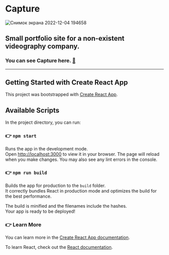 # Capture
![Снимок экрана 2022-12-04 194658](https://user-images.githubusercontent.com/99020542/205506822-7251b1a3-dbcf-4e8d-86bc-e0186c4f7c5d.png)

## Small portfolio site for a non-existent videography company.

### You can see Capture here. [🎥](https://capture-vladimir.netlify.app/)

___

## Getting Started with Create React App

This project was bootstrapped with [Create React App](https://github.com/facebook/create-react-app).

## Available Scripts

In the project directory, you can run:

### 👉 `npm start`

Runs the app in the development mode.\
Open [http://localhost:3000](http://localhost:3000) to view it in your browser. The page will reload when you make changes. You may also see any lint errors in the console.

### 👉 `npm run build`

Builds the app for production to the `build` folder.\
It correctly bundles React in production mode and optimizes the build for the best performance.

The build is minified and the filenames include the hashes.\
Your app is ready to be deployed!

### 👉 Learn More

You can learn more in the [Create React App documentation](https://facebook.github.io/create-react-app/docs/getting-started).

To learn React, check out the [React documentation](https://reactjs.org/).
